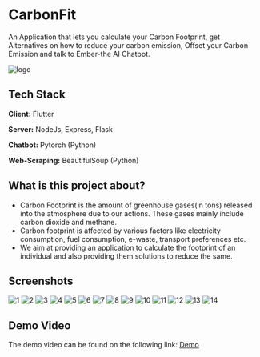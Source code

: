 
# CarbonFit

An Application that lets you calculate your Carbon Footprint, get Alternatives on how to reduce your carbon emission, Offset your Carbon Emission and talk to Ember-the AI Chatbot.

![logo](screenshots/ecosystem.png)


## Tech Stack

**Client:** Flutter

**Server:** NodeJs, Express, Flask

**Chatbot:** Pytorch (Python)

**Web-Scraping:** BeautifulSoup (Python)


## What is this project about?

* Carbon Footprint is the amount of greenhouse gases(in tons) released into the atmosphere due to our actions. These gases mainly include carbon dioxide and methane.
* Carbon footprint is affected by various factors like electricity consumption, fuel consumption, e-waste, transport preferences etc.
* We aim at providing an application to calculate the footprint of an individual and also providing them solutions to reduce the same.


## Screenshots

![1](screenshots/1.png)
![2](screenshots/2.png)
![3](screenshots/3.png)
![4](screenshots/4.png)
![5](screenshots/5.png)
![6](screenshots/6.png)
![7](screenshots/7.png)
![8](screenshots/8.png)
![9](screenshots/9.png)
![10](screenshots/10.png)
![11](screenshots/11.png)
![12](screenshots/12.png)
![13](screenshots/13.png)
![14](screenshots/14.png)

## Demo Video
The demo video can be found on the following link: 
[Demo](https://drive.google.com/file/d/1lll0pWS4P3_3RBDDm09UDg4dygN7yMT3/view?usp=sharing)

